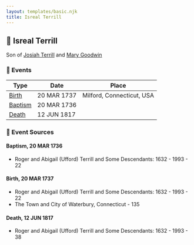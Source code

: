 ```yaml
---
layout: templates/basic.njk
title: Isreal Terrill
---
```

## 🔵 Isreal Terrill

Son of [Josiah Terrill](/people/8/80183041) and [Mary Goodwin](/people/4/49404198)

### 📆 Events

Type | Date | Place
------ | ------ | ------
[Birth](#event-event-2) | 20 MAR 1737 | Milford, Connecticut, USA
[Baptism](#event-event-0) | 20 MAR 1736 |
[Death](#event-event-4) | 12 JUN 1817 |

### 📰 Event Sources

#### <a id="event-event-0"></a> Baptism, 20 MAR 1736
* Roger and Abigail (Ufford) Terrill and Some Descendants: 1632 - 1993  - 22

#### <a id="event-event-2"></a> Birth, 20 MAR 1737
* Roger and Abigail (Ufford) Terrill and Some Descendants: 1632 - 1993  - 22
* The Town and City of Waterbury, Connecticut  - 135

#### <a id="event-event-4"></a> Death, 12 JUN 1817
* Roger and Abigail (Ufford) Terrill and Some Descendants: 1632 - 1993  - 38